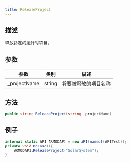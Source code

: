 ```yaml
---
title: ReleaseProject
---
```


## 描述

释放指定的运行时项目。

## 参数

| 参数          | 类别   | 描述                 |
| ------------- | ------ | -------------------- |
| \_projectName | string | 将要被释放的项目名称 |

## 方法

```cs
public string ReleaseProject(string _projectName)
```

## 例子

```cs
internal static API ARMODAPI = new API(nameof(APITest));
private void OnLoad(){
    ARMODAPI.ReleaseProject("SolarSystem");
}
```
